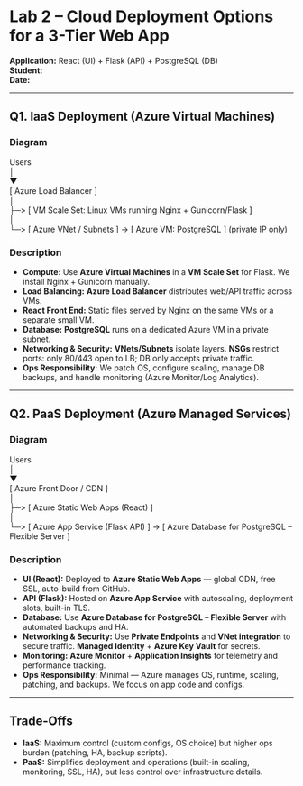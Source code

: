 # Lab 2 – Cloud Deployment Options for a 3-Tier Web App
**Application:** React (UI) + Flask (API) + PostgreSQL (DB)  
**Student:** <Your Name>  
**Date:** <Date>  

---

## Q1. IaaS Deployment (Azure Virtual Machines)

### Diagram
Users  
  │  
  ▼  
[ Azure Load Balancer ]  
  │  
  ├─> [ VM Scale Set: Linux VMs running Nginx + Gunicorn/Flask ]  
  │  
  └─> [ Azure VNet / Subnets ] → [ Azure VM: PostgreSQL ] (private IP only)  

### Description
- **Compute:** Use **Azure Virtual Machines** in a **VM Scale Set** for Flask. We install Nginx + Gunicorn manually.  
- **Load Balancing:** **Azure Load Balancer** distributes web/API traffic across VMs.  
- **React Front End:** Static files served by Nginx on the same VMs or a separate small VM.  
- **Database:** **PostgreSQL** runs on a dedicated Azure VM in a private subnet.  
- **Networking & Security:** **VNets/Subnets** isolate layers. **NSGs** restrict ports: only 80/443 open to LB; DB only accepts private traffic.  
- **Ops Responsibility:** We patch OS, configure scaling, manage DB backups, and handle monitoring (Azure Monitor/Log Analytics).  

---

## Q2. PaaS Deployment (Azure Managed Services)

### Diagram
Users  
  │  
  ▼  
[ Azure Front Door / CDN ]  
  │  
  ├─> [ Azure Static Web Apps (React) ]  
  │  
  └─> [ Azure App Service (Flask API) ] → [ Azure Database for PostgreSQL – Flexible Server ]  

### Description
- **UI (React):** Deployed to **Azure Static Web Apps** — global CDN, free SSL, auto-build from GitHub.  
- **API (Flask):** Hosted on **Azure App Service** with autoscaling, deployment slots, built-in TLS.  
- **Database:** Use **Azure Database for PostgreSQL – Flexible Server** with automated backups and HA.  
- **Networking & Security:** Use **Private Endpoints** and **VNet integration** to secure traffic. **Managed Identity** + **Azure Key Vault** for secrets.  
- **Monitoring:** **Azure Monitor** + **Application Insights** for telemetry and performance tracking.  
- **Ops Responsibility:** Minimal — Azure manages OS, runtime, scaling, patching, and backups. We focus on app code and configs.  

---

## Trade-Offs
- **IaaS:** Maximum control (custom configs, OS choice) but higher ops burden (patching, HA, backup scripts).  
- **PaaS:** Simplifies deployment and operations (built-in scaling, monitoring, SSL, HA), but less control over infrastructure details.  
